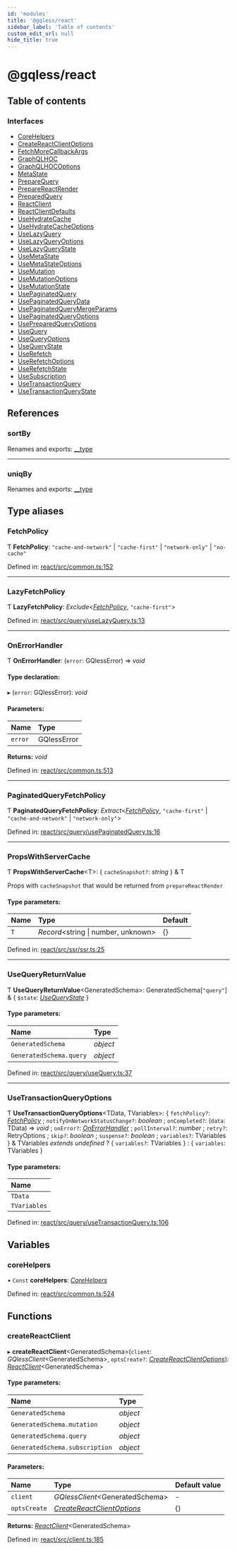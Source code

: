 ```yaml
---
id: 'modules'
title: '@gqless/react'
sidebar_label: 'Table of contents'
custom_edit_url: null
hide_title: true
---
```


# @gqless/react

## Table of contents

### Interfaces

- [CoreHelpers](interfaces/corehelpers.md)
- [CreateReactClientOptions](interfaces/createreactclientoptions.md)
- [FetchMoreCallbackArgs](interfaces/fetchmorecallbackargs.md)
- [GraphQLHOC](interfaces/graphqlhoc.md)
- [GraphQLHOCOptions](interfaces/graphqlhocoptions.md)
- [MetaState](interfaces/metastate.md)
- [PrepareQuery](interfaces/preparequery.md)
- [PrepareReactRender](interfaces/preparereactrender.md)
- [PreparedQuery](interfaces/preparedquery.md)
- [ReactClient](interfaces/reactclient.md)
- [ReactClientDefaults](interfaces/reactclientdefaults.md)
- [UseHydrateCache](interfaces/usehydratecache.md)
- [UseHydrateCacheOptions](interfaces/usehydratecacheoptions.md)
- [UseLazyQuery](interfaces/uselazyquery.md)
- [UseLazyQueryOptions](interfaces/uselazyqueryoptions.md)
- [UseLazyQueryState](interfaces/uselazyquerystate.md)
- [UseMetaState](interfaces/usemetastate.md)
- [UseMetaStateOptions](interfaces/usemetastateoptions.md)
- [UseMutation](interfaces/usemutation.md)
- [UseMutationOptions](interfaces/usemutationoptions.md)
- [UseMutationState](interfaces/usemutationstate.md)
- [UsePaginatedQuery](interfaces/usepaginatedquery.md)
- [UsePaginatedQueryData](interfaces/usepaginatedquerydata.md)
- [UsePaginatedQueryMergeParams](interfaces/usepaginatedquerymergeparams.md)
- [UsePaginatedQueryOptions](interfaces/usepaginatedqueryoptions.md)
- [UsePreparedQueryOptions](interfaces/usepreparedqueryoptions.md)
- [UseQuery](interfaces/usequery.md)
- [UseQueryOptions](interfaces/usequeryoptions.md)
- [UseQueryState](interfaces/usequerystate.md)
- [UseRefetch](interfaces/userefetch.md)
- [UseRefetchOptions](interfaces/userefetchoptions.md)
- [UseRefetchState](interfaces/userefetchstate.md)
- [UseSubscription](interfaces/usesubscription.md)
- [UseTransactionQuery](interfaces/usetransactionquery.md)
- [UseTransactionQueryState](interfaces/usetransactionquerystate.md)

## References

### sortBy

Renames and exports: [\_\_type](interfaces/usepaginatedquerymergeparams.md#__type)

---

### uniqBy

Renames and exports: [\_\_type](interfaces/usepaginatedquerymergeparams.md#__type)

## Type aliases

### FetchPolicy

Ƭ **FetchPolicy**: `"cache-and-network"` \| `"cache-first"` \| `"network-only"` \| `"no-cache"`

Defined in: [react/src/common.ts:152](https://github.com/gqless/gqless/blob/master/packages/react/src/common.ts#L152)

---

### LazyFetchPolicy

Ƭ **LazyFetchPolicy**: _Exclude_<[_FetchPolicy_](modules.md#fetchpolicy), `"cache-first"`\>

Defined in: [react/src/query/useLazyQuery.ts:13](https://github.com/gqless/gqless/blob/master/packages/react/src/query/useLazyQuery.ts#L13)

---

### OnErrorHandler

Ƭ **OnErrorHandler**: (`error`: GQlessError) => _void_

#### Type declaration:

▸ (`error`: GQlessError): _void_

#### Parameters:

| Name    | Type        |
| :------ | :---------- |
| `error` | GQlessError |

**Returns:** _void_

Defined in: [react/src/common.ts:513](https://github.com/gqless/gqless/blob/master/packages/react/src/common.ts#L513)

---

### PaginatedQueryFetchPolicy

Ƭ **PaginatedQueryFetchPolicy**: _Extract_<[_FetchPolicy_](modules.md#fetchpolicy), `"cache-first"` \| `"cache-and-network"` \| `"network-only"`\>

Defined in: [react/src/query/usePaginatedQuery.ts:16](https://github.com/gqless/gqless/blob/master/packages/react/src/query/usePaginatedQuery.ts#L16)

---

### PropsWithServerCache

Ƭ **PropsWithServerCache**<T\>: { `cacheSnapshot?`: _string_ } & T

Props with `cacheSnapshot` that would be returned from `prepareReactRender`

#### Type parameters:

| Name | Type                                 | Default |
| :--- | :----------------------------------- | :------ |
| `T`  | _Record_<string \| number, unknown\> | {}      |

Defined in: [react/src/ssr/ssr.ts:25](https://github.com/gqless/gqless/blob/master/packages/react/src/ssr/ssr.ts#L25)

---

### UseQueryReturnValue

Ƭ **UseQueryReturnValue**<GeneratedSchema\>: GeneratedSchema[``"query"``] & { `$state`: [_UseQueryState_](interfaces/usequerystate.md) }

#### Type parameters:

| Name                    | Type     |
| :---------------------- | :------- |
| `GeneratedSchema`       | _object_ |
| `GeneratedSchema.query` | _object_ |

Defined in: [react/src/query/useQuery.ts:37](https://github.com/gqless/gqless/blob/master/packages/react/src/query/useQuery.ts#L37)

---

### UseTransactionQueryOptions

Ƭ **UseTransactionQueryOptions**<TData, TVariables\>: { `fetchPolicy?`: [_FetchPolicy_](modules.md#fetchpolicy) ; `notifyOnNetworkStatusChange?`: _boolean_ ; `onCompleted?`: (`data`: TData) => _void_ ; `onError?`: [_OnErrorHandler_](modules.md#onerrorhandler) ; `pollInterval?`: _number_ ; `retry?`: RetryOptions ; `skip?`: _boolean_ ; `suspense?`: _boolean_ ; `variables?`: TVariables } & TVariables _extends_ _undefined_ ? { `variables?`: TVariables } : { `variables`: TVariables }

#### Type parameters:

| Name         |
| :----------- |
| `TData`      |
| `TVariables` |

Defined in: [react/src/query/useTransactionQuery.ts:106](https://github.com/gqless/gqless/blob/master/packages/react/src/query/useTransactionQuery.ts#L106)

## Variables

### coreHelpers

• `Const` **coreHelpers**: [_CoreHelpers_](interfaces/corehelpers.md)

Defined in: [react/src/common.ts:524](https://github.com/gqless/gqless/blob/master/packages/react/src/common.ts#L524)

## Functions

### createReactClient

▸ **createReactClient**<GeneratedSchema\>(`client`: _GQlessClient_<GeneratedSchema\>, `optsCreate?`: [_CreateReactClientOptions_](interfaces/createreactclientoptions.md)): [_ReactClient_](interfaces/reactclient.md)<GeneratedSchema\>

#### Type parameters:

| Name                           | Type     |
| :----------------------------- | :------- |
| `GeneratedSchema`              | _object_ |
| `GeneratedSchema.mutation`     | _object_ |
| `GeneratedSchema.query`        | _object_ |
| `GeneratedSchema.subscription` | _object_ |

#### Parameters:

| Name         | Type                                                                 | Default value |
| :----------- | :------------------------------------------------------------------- | :------------ |
| `client`     | _GQlessClient_<GeneratedSchema\>                                     | -             |
| `optsCreate` | [_CreateReactClientOptions_](interfaces/createreactclientoptions.md) | {}            |

**Returns:** [_ReactClient_](interfaces/reactclient.md)<GeneratedSchema\>

Defined in: [react/src/client.ts:185](https://github.com/gqless/gqless/blob/master/packages/react/src/client.ts#L185)
